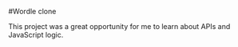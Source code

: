 #Wordle clone

This project was a great opportunity for me to learn about APIs and JavaScript logic. 



